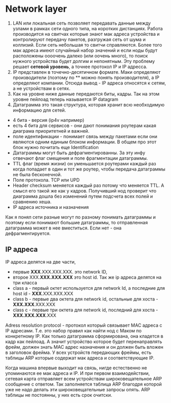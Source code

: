 # Network layer

1. LAN или локальная сеть позволяет передавать данные между узлами в рамках сети одного типа, на коротких дистанциях. Работа производится на свитчах которые знают мак адреса устройства и контролируют передачу пакетов, разгружая сеть от шума и коллизий. Если сеть небольшая то свитчи справляются. Более того мак адреса имеют случайный набор значений и если ноды будут расположены оооочень далеко (или оочень много), то поиск нужного устройства будет долгим и непонятным. Эту проблему решает **сетевой уровень**, а точнее протокол IP и IP адресса.
2. IP представлен в точечно-десятичном формате. Маки определяют производители (поэтому по \*\* можно понять производителя), а IP определяют компании. Отсюда вывод - IP адреса относятся к сетям, а не устройствам в сетях.
3. Как на уровне ниже данные передаются биты, кадры. Так на этом уровне пейлоад теперь называется IP datagram
4. Датаграмма это такая структура, которая хранит всю необходимую информацию для сетей.

- 4 бита - версия (ip4v например)
- есть 4 бита для сервисов - они дают понимания роутерам какая диаграма приоритетней и важней.
- поле идентификации - понимает связь между пакетами если они являются одним единым блоком информации. В общем про этот блок нужно почитать еще Identification
- Датаграммы могут быть дефрагментированны. За эту инфу отвечают флаг смещения и поле фрагментации датаграммы.
- TTL флаг (время жизни) он уменьшается роутерами каждый раз когда попадает в один и тот же роутер, чтобы передача датаграммы не была бесконечной.
- Поле протокола. TCP или UPD
- Header checksum меняется каждый раз потому что меняется TTL. А смысл его такой же как у кадров. Получивший нод проверит что диаграмма дошла без изменений путем подсчета всех полей и сравнению хеша.
- IP адреса источника и назначения

Как я понял сети разные могут по разному понимать датаграммы и поэтому если понимают большие датаграммы, то отправленная датаграмма может в нее вместиться. Если нет - она дефрагментируется.

## IP адреса

IP адреса делятся на две части,

- первые **XXX**.XXX.XXX.XXX. это network ID,
- второе XXX.**XXX.XXX.XXX** это host id.
  Так же ip адреса делятся на три класса
- class a - первый октет используется для network Id, а последние для host id - **XXX**.XXX.XXX.XXX
- class b - первые два октета для network id, остальные для хоста - **XXX.XXX**.XXX.XXX
- class c - первые три октета для network id, последний для хоста - **XXX.XXX.XXX**.XXX

Adress resolution protocol - протокол который связывает MAC адреса с IP адресами. Т.е. это набор правил как найти нод с Маком по конкретному IP.
Как только датаграмма сформирована, она кладется в кадр как пейлоад. А значит устройство которое будет перенаправлять фрейм, должен знать MAC адрес назначения и он должен быть вложен в заголовок фрейма.
У всех устройств передающих фреймы, есть таблицы ARP которые содержат мак адреса и соответствующие IP.

Когда машина впервые выходит на связь, нигде естественно не упоминаются ее мак адреса и IP. И при первом взаимодействии, сетевая карта отправляет всем устройствам широковещательное ARP сообщение с ответом. Так заполняется таблица ARP благодря которой уже не надо делать эти широковещательные запросы опять. ARP таблицы не постоянны, у них есть срок очитски.
